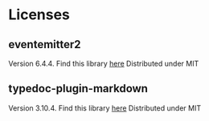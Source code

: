 # Licenses

## eventemitter2

Version 6.4.4. Find this library [here](https://github.com/hij1nx/EventEmitter2)
Distributed under MIT



## typedoc-plugin-markdown

Version 3.10.4. Find this library [here](https://github.com/tgreyuk/typedoc-plugin-markdown)
Distributed under MIT


